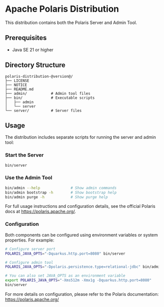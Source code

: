 <!--
  Licensed to the Apache Software Foundation (ASF) under one
  or more contributor license agreements.  See the NOTICE file
  distributed with this work for additional information
  regarding copyright ownership.  The ASF licenses this file
  to you under the Apache License, Version 2.0 (the
  "License"); you may not use this file except in compliance
  with the License.  You may obtain a copy of the License at
 
   http://www.apache.org/licenses/LICENSE-2.0
 
  Unless required by applicable law or agreed to in writing,
  software distributed under the License is distributed on an
  "AS IS" BASIS, WITHOUT WARRANTIES OR CONDITIONS OF ANY
  KIND, either express or implied.  See the License for the
  specific language governing permissions and limitations
  under the License.
-->

# Apache Polaris Distribution

This distribution contains both the Polaris Server and Admin Tool.

## Prerequisites

- Java SE 21 or higher

## Directory Structure

```
polaris-distribution-@version@/
├── LICENSE
├── NOTICE
├── README.md
├── admin/           # Admin tool files
├── bin/             # Executable scripts
│   ├── admin
│   └── server
└── server/          # Server files
```

## Usage

The distribution includes separate scripts for running the server and admin tool:

### Start the Server

```bash
bin/server
```

### Use the Admin Tool

```bash
bin/admin --help              # Show admin commands
bin/admin bootstrap -h        # Show bootstrap help
bin/admin purge -h            # Show purge help
```

For full usage instructions and configuration details, see the official Polaris docs at https://polaris.apache.org/.

### Configuration

Both components can be configured using environment variables or system properties. For example:

```bash
# Configure server port
POLARIS_JAVA_OPTS="-Dquarkus.http.port=8080" bin/server

# Configure admin tool
POLARIS_JAVA_OPTS="-Dpolaris.persistence.type=relational-jdbc" bin/admin

# You can also set JAVA_OPTS as an environment variable
export POLARIS_JAVA_OPTS="-Xms512m -Xmx1g -Dquarkus.http.port=8080"
bin/server
```

For more details on configuration, please refer to the Polaris documentation:
https://polaris.apache.org/